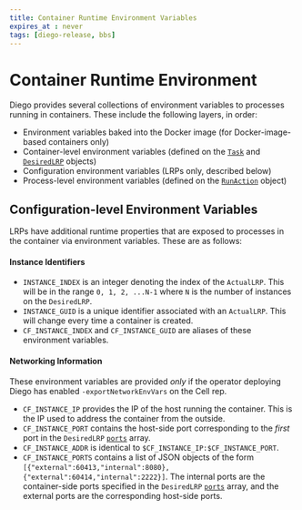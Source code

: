 ```yaml
---
title: Container Runtime Environment Variables
expires_at : never
tags: [diego-release, bbs]
---
```

# Container Runtime Environment

Diego provides several collections of environment variables to processes running in containers.  These include the following layers, in order:

- Environment variables baked into the Docker image (for Docker-image-based containers only)
- Container-level environment variables (defined on the [`Task`](020-tasks.md) and [`DesiredLRP`](030-lrps.md) objects)
- Configuration environment variables (LRPs only, described below)
- Process-level environment variables (defined on the [`RunAction`](053-actions.md#runaction) object)

## Configuration-level Environment Variables

LRPs have additional runtime properties that are exposed to processes in the container via environment variables. These are as follows:

#### Instance Identifiers

- `INSTANCE_INDEX` is an integer denoting the index of the `ActualLRP`.  This will be in the range `0, 1, 2, ...N-1` where `N` is the number of instances on the `DesiredLRP`.
- `INSTANCE_GUID` is a unique identifier associated with an `ActualLRP`.  This will change every time a container is created.
- `CF_INSTANCE_INDEX` and `CF_INSTANCE_GUID` are aliases of these environment variables.

#### Networking Information

These environment variables are provided *only* if the operator deploying Diego has enabled `-exportNetworkEnvVars` on the Cell rep.

- `CF_INSTANCE_IP` provides the IP of the host running the container.  This is the IP used to address the container from the outside.
- `CF_INSTANCE_PORT` contains the host-side port corresponding to the *first* port in the `DesiredLRP` [`ports`](030-lrps.md#ports) array.
- `CF_INSTANCE_ADDR` is identical to `$CF_INSTANCE_IP:$CF_INSTANCE_PORT`.
- `CF_INSTANCE_PORTS` contains a list of JSON objects of the form `[{"external":60413,"internal":8080},{"external":60414,"internal":2222}]`. The internal ports are the container-side ports specified in the `DesiredLRP` [`ports`](030-lrps.md#ports) array, and the external ports are the corresponding host-side ports.
